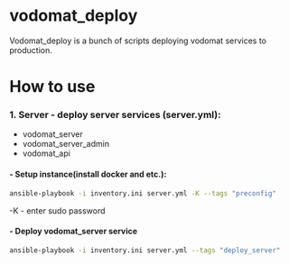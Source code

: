 # vodomat_deploy

Vodomat_deploy is a bunch of scripts deploying vodomat services to production.

# How to use
### 1. Server - deploy server services (server.yml):
 - vodomat_server
 - vodomat_server_admin
 - vodomat_api

#### - Setup instance(install docker and etc.):
```bash
ansible-playbook -i inventory.ini server.yml -K --tags "preconfig"
```
-K - enter sudo password

#### - Deploy vodomat_server service
```bash
ansible-playbook -i inventory.ini server.yml --tags "deploy_server"
``` 
